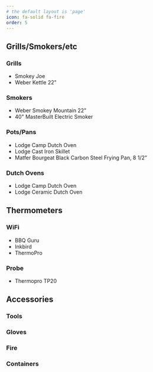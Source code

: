 ```yaml
---
# the default layout is 'page'
icon: fa-solid fa-fire
order: 5
---
```


## Grills/Smokers/etc

### Grills
  - Smokey Joe
  - Weber Kettle 22"

### Smokers
  - Weber Smokey Mountain 22"
  - 40" MasterBuilt Electric Smoker

### Pots/Pans
  - Lodge Camp Dutch Oven
  - Lodge Cast Iron Skillet
  - Matfer Bourgeat Black Carbon Steel Frying Pan, 8 1/2”
  
### Dutch Ovens
  - Lodge Camp Dutch Oven
  - Lodge Ceramic Dutch Oven

## Thermometers
### WiFi
   - BBQ Guru
   - Inkbird
   - ThermoPro

### Probe
   - Thermopro TP20

## Accessories

### Tools
### Gloves
### Fire
### Containers